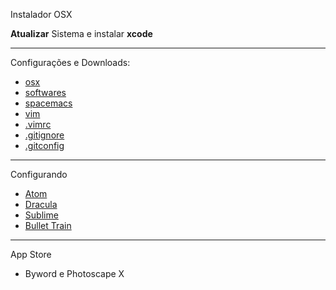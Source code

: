 Instalador OSX

**Atualizar** Sistema e instalar **xcode**

---

Configurações e Downloads:
- [osx](https://raw.githubusercontent.com/sergiokopplin/dotfiles/master/catho.sh)
- [softwares](https://raw.githubusercontent.com/sergiokopplin/dotfiles/master/softwares.sh)
- [spacemacs](https://raw.githubusercontent.com/sergiokopplin/dotfiles/master/spacemacs.sh)
- [vim](https://raw.githubusercontent.com/sergiokopplin/dotfiles/master/vim.sh)
- [.vimrc](https://raw.githubusercontent.com/sergiokopplin/dotfiles/master/.vimrc.sh)
- [.gitignore](https://raw.githubusercontent.com/sergiokopplin/dotfiles/master/.gitignore.sh)
- [.gitconfig](https://raw.githubusercontent.com/sergiokopplin/dotfiles/master/.gitconfig.sh)

---

Configurando

- [Atom](https://gist.github.com/sergiokopplin/896adec9fa1e1930d556)
- [Dracula](https://github.com/zenorocha/dracula-theme)
- [Sublime](https://gist.github.com/sergiokopplin/f393ac99fdb2d123e9f6)
- [Bullet Train](https://github.com/caiogondim/bullet-train-oh-my-zsh-theme)

---

App Store

- Byword e Photoscape X
